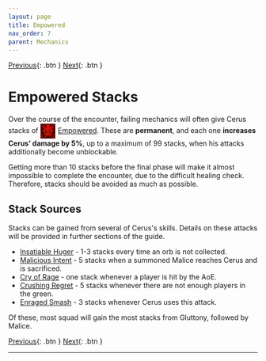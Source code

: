 ```yaml
---
layout: page
title: Empowered
nav_order: 7
parent: Mechanics
---
```


[Previous](breakdown.html){: .btn } [Next](aspects.html){: .btn }
# Empowered Stacks

Over the course of the encounter, failing mechanics will often give Cerus stacks of <img class="inline" src="../images/icons/empowered.webp" valign="middle"> [Empowered]. These are **permanent**, and each one **increases Cerus’ damage by 5%**, up to a maximum of 99 stacks, when his attacks additionally become unblockable.

Getting more than 10 stacks before the final phase will make it almost impossible to complete the encounter, due to the difficult healing check. Therefore, stacks should be avoided as much as possible.

## Stack Sources

Stacks can be gained from several of Cerus's skills. Details on these attacks will be provided in further sections of the guide.

- [Insatiable Huger]() - 1-3 stacks every time an orb is not collected.
- [Malicious Intent]() - 5 stacks when a summoned Malice reaches Cerus and is sacrificed.
- [Cry of Rage]() - one stack whenever a player is hit by the AoE.
- [Crushing Regret]() - 5 stacks whenever there are not enough players in the green.
- [Enraged Smash]() - 3 stacks whenever Cerus uses this attack.

Of these, most squad will gain the most stacks from Gluttony, followed by Malice.


[Previous](breakdown.html){: .btn } [Next](aspects.html){: .btn }

----
[Empowered]: https://wiki.guildwars2.com/wiki/Empowered_(Cerus)